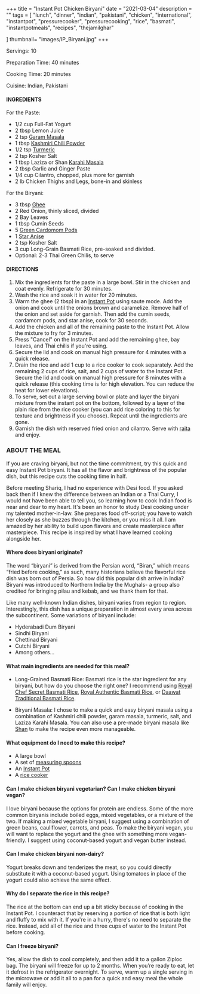 +++
title = "Instant Pot Chicken Biryani"
date = "2021-03-04"
description = ""
tags = [
    "lunch",
    "dinner",
    "indian",
    "pakistani",
    "chicken",
    "international",
    "instantpot",
    "pressurecooker",
    "pressurecooking",
    "rice",
    "basmati",
    "instantpotmeals",
    "recipes",
    "thejamilghar"
  
]
thumbnail= "images/IP_Biryani.jpg"
+++

Servings: 10 <!--more-->

Preparation Time: 40 minutes 

Cooking Time: 20 minutes 

Cuisine: Indian, Pakistani

#### INGREDIENTS 

For the Paste:

* 1/2 cup Full-Fat Yogurt 
* 2 tbsp Lemon Juice
* 2 tsp [Garam Masala](https://amzn.to/3u0tvEX) 
* 1 tbsp [Kashmiri Chili Powder](https://amzn.to/3jP2lMC)
* 1/2 tsp [Turmeric](https://amzn.to/3trObVj)
* 2 tsp Kosher Salt 
* 1 tbsp Laziza or Shan [Karahi Masala](https://amzn.to/2MYzcmx)
* 2 tbsp Garlic and Ginger Paste 
* 1/4 cup Cilantro, chopped, plus more for garnish
* 2 lb Chicken Thighs and Legs, bone-in and skinless 

For the Biryani: 

* 3 tbsp [Ghee](https://amzn.to/2ZkJkrW) 
* 2 Red Onion, thinly sliced, divided
* 2 Bay Leaves
* 1 tbsp Cumin Seeds
* 5 [Green Cardomom Pods](https://amzn.to/3vBa5aw)
* 1 [Star Anise](https://amzn.to/3eOVFhc)
* 2 tsp Kosher Salt 
* 3 cup Long-Grain Basmati Rice, pre-soaked and divided. 
* Optional: 2-3 Thai Green Chilis, to serve 

#### DIRECTIONS 

1. Mix the ingredients for the paste in a large bowl. Stir in the chicken and coat evenly. Refrigerate for 30 minutes. 
2. Wash the rice and soak it in water for 20 minutes. 
3. Warm the ghee (2 tbsp) in an [Instant Pot](https://amzn.to/3qfNYCZ) using saute mode. Add the onion and cook until the onions brown and caramelize. Remove half of the onion and set aside for garnish. Then add the cumin seeds, cardamom pods, and star anise, cook for 30 seconds. 
4. Add the chicken and all of the remaining paste to the Instant Pot. Allow the mixture to fry for 3 minutes. 
5. Press "Cancel" on the Instant Pot and add the remaining ghee, bay leaves, and Thai chilis if you're using.
6. Secure the lid and cook on manual high pressure for 4 minutes with a quick release. 
7. Drain the rice and add 1 cup to a rice cooker to cook separately. Add the remaining 2 cups of rice, salt, and 2 cups of water to the Instant Pot. Secure the lid and cook on manual high pressure for 8 minutes with a quick release (this cooking time is for high elevation. You can reduce the heat for lower elevations). 
8. To serve, set out a large serving bowl or plate and layer the biryani mixture from the instant pot on the bottom, followed by a layer of the plain rice from the rice cooker (you can add rice coloring to this for texture and brightness if you choose). Repeat until the ingredients are gone. 
9. Garnish the dish with reserved fried onion and cilantro. Serve with [raita](https://www.jamilghar.com/recipe/raita/) and enjoy. 

### ABOUT THE MEAL

If you are craving biryani, but not the time commitment, try this quick and easy Instant Pot biryani. It has all the flavor and brightness of the popular dish, but this recipe cuts the cooking time in half.  

Before meeting Shariq, I had no experience with Desi food. If you asked back then if I knew the difference between an Indian or a Thai Curry, I would not have been able to tell you, so learning how to cook Indian food is near and dear to my heart. It's been an honor to study Desi cooking under my talented mother-in-law. She prepares food off-script; you have to watch her closely as she buzzes through the kitchen, or you miss it all. I am amazed by her ability to build upon flavors and create masterpiece after masterpiece. This recipe is inspired by what I have learned cooking alongside her.

#### Where does biryani originate? 

The word “biryani” is derived from the Persian word, “Biran,” which means “fried before cooking,” as such, many historians believe the flavorful rice dish was born out of Persia. So how did this popular dish arrive in India? Biryani was introduced to Northern India by the Mughals- a group also credited for bringing pilau and kebab, and we thank them for that. 

Like many well-known Indian dishes, biryani varies from region to region. Interestingly, this dish has a unique preparation in almost every area across the subcontinent. Some variations of biryani include: 
* Hyderabadi Dum Biryani
* Sindhi Biryani 
* Chettinad Biryani 
* Cutchi Biryani 
* Among others...

#### What main ingredients are needed for this meal?

* Long-Grained Basmati Rice: Basmati rice is the star ingredient for any biryani, but how do you choose the right one? I recommend using [Royal Chef Secret Basmati Rice](https://amzn.to/3tbFMW20), [Royal Authentic Basmati Rice](https://amzn.to/3cuai6I), or [Daawat Traditional Basmati Rice](https://amzn.to/2PSJxRL). 

* Biryani Masala: I chose to make a quick and easy biryani masala using a combination of Kashmiri chili powder, garam masala, turmeric, salt, and Laziza Karahi Masala. You can also use a pre-made biryani masala like [Shan](https://amzn.to/3cGWNk9) to make the recipe even more manageable. 

#### What equipment do I need to make this recipe?

* A large bowl 
* A set of [measuring spoons](https://amzn.to/38O25JK)
* An [Instant Pot](https://amzn.to/3rJDIEg) 
* A [rice cooker](https://amzn.to/2OJpyED)

#### Can I make chicken biryani vegetarian? Can I make chicken biryani vegan? 

I love biryani because the options for protein are endless. Some of the more common biryanis include boiled eggs, mixed vegetables, or a mixture of the two. If making a mixed vegetable biryani, I suggest using a combination of green beans, cauliflower, carrots, and peas. To make the biryani vegan, you will want to replace the yogurt and the ghee with something more vegan-friendly. I suggest using coconut-based yogurt and vegan butter instead. 

#### Can I make chicken biryani non-dairy? 

Yogurt breaks down and tenderizes the meat, so you could directly substitute it with a coconut-based yogurt. Using tomatoes in place of the yogurt could also achieve the same effect. 

#### Why do I separate the rice in this recipe? 

The rice at the bottom can end up a bit sticky because of cooking in the Instant Pot. I counteract that by reserving a portion of rice that is both light and fluffy to mix with it. If you're in a hurry, there's no need to separate the rice. Instead, add all of the rice and three cups of water to the Instant Pot before cooking. 

#### Can I freeze biryani?

Yes, allow the dish to cool completely, and then add it to a gallon Ziploc bag. The biryani will freeze for up to 2 months. When you’re ready to eat, let it defrost in the refrigerator overnight. To serve, warm up a single serving in the microwave or add it all to a pan for a quick and easy meal the whole family will enjoy.
